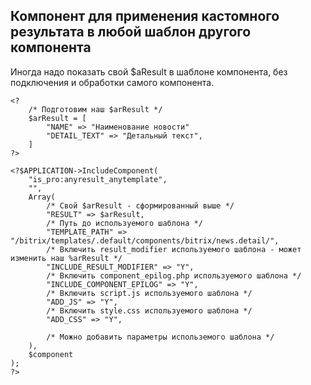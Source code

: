 ## Компонент для применения кастомного результата в любой шаблон другого компонента

Иногда надо показать свой $aResult в шаблоне компонента,
без подключения и обработки самого компонента.

	<?
		/* Подготовим наш $arResult */
		$arResult = [
			"NAME" => "Наименование новости"
			"DETAIL_TEXT" => "Детальный текст",
		]
	?>

	<?$APPLICATION->IncludeComponent(
		"is_pro:anyresult_anytemplate",
		"",
		Array(
			/* Свой $arResult - сформированный выше */
			"RESULT" => $arResult,
			/* Путь до используемого шаблона */
			"TEMPLATE_PATH" => "/bitrix/templates/.default/components/bitrix/news.detail/",
			/* Включить result_modifier используемого шаблона - может изменить наш %arResult */
			"INCLUDE_RESULT_MODIFIER" => "Y",
			/* Включить component_epilog.php используемого шаблона */
			"INCLUDE_COMPONENT_EPILOG" => "Y",
			/* Включить script.js используемого шаблона */
			"ADD_JS" => "Y",
			/* Включить style.css используемого шаблона */
			"ADD_CSS" => "Y",

			/* Можно добавить параметры использемого шаблона */
		),
		$component
	);
	?>